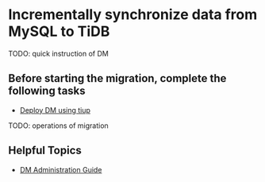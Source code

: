# Incrementally synchronize data from MySQL to TiDB

TODO: quick instruction of DM

## Before starting the migration, complete the following tasks

- [Deploy DM using tiup](/data-migration/todo.md)

TODO: operations of migration

## Helpful Topics 

- [DM Administration Guide](/data-migration/todo.md)
